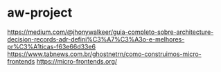 # aw-project

https://medium.com/@jhonywalkeer/guia-completo-sobre-architecture-decision-records-adr-defini%C3%A7%C3%A3o-e-melhores-pr%C3%A1ticas-f63e66d33e6
https://www.tabnews.com.br/ghostnetrn/como-construimos-micro-frontends
https://micro-frontends.org/
